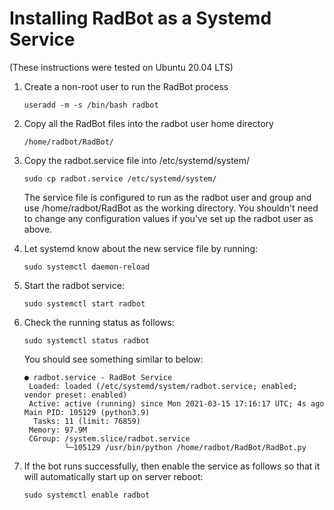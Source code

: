 # Installing RadBot as a Systemd Service

(These instructions were tested on Ubuntu 20.04 LTS)

1. Create a non-root user to run the RadBot process

    ```
    useradd -m -s /bin/bash radbot
    ```

2. Copy all the RadBot files into the radbot user home directory

    ```
    /home/radbot/RadBot/
    ```

3. Copy the radbot.service file into /etc/systemd/system/

    ```
    sudo cp radbot.service /etc/systemd/system/
    ```

    The service file is configured to run as the radbot user and group and use
    /home/radbot/RadBot as the working directory. You shouldn't need to change any
    configuration values if you've set up the radbot user as above.


4. Let systemd know about the new service file by running:

    ```
    sudo systemctl daemon-reload
    ```

5. Start the radbot service:

    ```
    sudo systemctl start radbot
    ```

6. Check the running status as follows:

    ```
    sudo systemctl status radbot
    ```

    You should see something similar to below:

    ```
    ● radbot.service - RadBot Service
     Loaded: loaded (/etc/systemd/system/radbot.service; enabled; vendor preset: enabled)
     Active: active (running) since Mon 2021-03-15 17:16:17 UTC; 4s ago
   Main PID: 105129 (python3.9)
      Tasks: 11 (limit: 76859)
     Memory: 97.9M
     CGroup: /system.slice/radbot.service
             └─105129 /usr/bin/python /home/radbot/RadBot/RadBot.py
    ```

7. If the bot runs successfully, then enable the service as follows so that it will automatically start up on server reboot:

    ```
    sudo systemctl enable radbot
    ```
